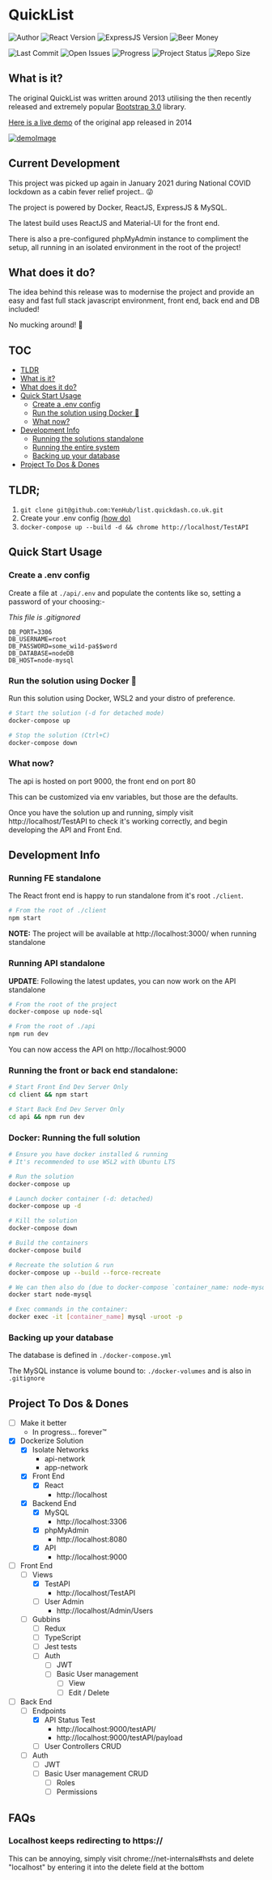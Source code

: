 # QuickList

![Author] ![React Version] ![ExpressJS Version] ![Beer Money]

![Last Commit] ![Open Issues] ![Progress] ![Project Status] ![Repo Size]

## What is it?

The original QuickList was written around 2013 utilising the then recently released and extremely popular [Bootstrap 3.0] library.

[Here is a live demo] of the original app released in 2014

[![demoImage]](https://list.quickdash.co.uk)

## Current Development

This project was picked up again in January 2021 during National COVID lockdown as a cabin fever relief project.. 😜

The project is powered by Docker, ReactJS, ExpressJS & MySQL.

The latest build uses ReactJS and Material-UI for the front end.

There is also a pre-configured phpMyAdmin instance to compliment the setup, all running in an isolated environment in the root of the project!

## What does it do?

The idea behind this release was to modernise the project and provide an easy and fast full stack javascript environment, front end, back end and DB included!

No mucking around! 🎉

## TOC

- [TLDR](#tldr)
- [What is it?](#what-is-it)
- [What does it do?](#what-does-it-do)
- [Quick Start Usage](#quick-start-usage)
    - [Create a .env config](#create-a-env-config)
    - [Run the solution using Docker 🐳](#run-the-solution-using-docker-)
    - [What now?](#what-now)
- [Development Info](#development-info)
    - [Running the solutions standalone](#running-the-front-or-back-end-standalone)
    - [Running the entire system](#docker-running-the-full-solution)
    - [Backing up your database](#backing-up-your-database)
- [Project To Dos & Dones](#project-to-dos--dones)

## TLDR;

1. `git clone git@github.com:YenHub/list.quickdash.co.uk.git`
2. Create your .env config [(how do)](#create-a-env-config)
3. `docker-compose up --build -d && chrome http://localhost/TestAPI`

## Quick Start Usage

### Create a .env config

Create a file at `./api/.env` and populate the contents like so, setting a password of your choosing:-

_This file is .gitignored_

```.env
DB_PORT=3306
DB_USERNAME=root
DB_PASSWORD=some_wi1d-pa$$word
DB_DATABASE=nodeDB
DB_HOST=node-mysql
```

### Run the solution using Docker 🐳

Run this solution using Docker, WSL2 and your distro of preference.

```bash
# Start the solution (-d for detached mode)
docker-compose up

# Stop the solution (Ctrl+C)
docker-compose down
```

### What now?

The api is hosted on port 9000, the front end on port 80

This can be customized via env variables, but those are the defaults.

Once you have the solution up and running, simply visit http://localhost/TestAPI to check it's working correctly, and begin developing the API and Front End.

## Development Info

### Running FE standalone

The React front end is happy to run standalone from it's root `./client`.

```bash
# From the root of ./client
npm start
```

**NOTE:** The project will be available at http://localhost:3000/ when running standalone

### Running API standalone

**UPDATE**: Following the latest updates, you can now work on the API standalone

```bash
# From the root of the project
docker-compose up node-sql

# From the root of ./api
npm run dev
```

You can now access the API on http://localhost:9000

### Running the front or back end standalone:

```bash
# Start Front End Dev Server Only
cd client && npm start

# Start Back End Dev Server Only
cd api && npm run dev
```

### Docker: Running the full solution

```bash
# Ensure you have docker installed & running
# It's recommended to use WSL2 with Ubuntu LTS

# Run the solution
docker-compose up

# Launch docker container (-d: detached)
docker-compose up -d

# Kill the solution
docker-compose down

# Build the containers
docker-compose build

# Recreate the solution & run
docker-compose up --build --force-recreate

# We can then also do (due to docker-compose `container_name: node-mysql`)
docker start node-mysql

# Exec commands in the container:
docker exec -it [container_name] mysql -uroot -p
```

### Backing up your database

The database is defined in `./docker-compose.yml`

The MySQL instance is volume bound to: `./docker-volumes` and is also in `.gitignore`

## Project To Dos & Dones

- [ ] Make it better
    - In progress... forever™
- [x] Dockerize Solution
    - [x] Isolate Networks
        - api-network
        - app-network
    - [x] Front End
        - [x] React
            - http://localhost
    - [x] Backend End
        - [x] MySQL
            - http://localhost:3306
        - [x] phpMyAdmin
            - http://localhost:8080
        - [x] API
            - http://localhost:9000
- [ ] Front End
    - [ ] Views
        - [x] TestAPI
            - http://localhost/TestAPI
        - [ ] User Admin
            - http://localhost/Admin/Users
    - [ ] Gubbins
        - [ ] Redux
        - [ ] TypeScript
        - [ ] Jest tests
        - [ ] Auth
            - [ ] JWT
            - [ ] Basic User management
                - [ ] View
                - [ ] Edit / Delete
- [ ] Back End
    - [ ] Endpoints
        - [x] API Status Test
            - http://localhost:9000/testAPI/
            - http://localhost:9000/testAPI/payload
        - [ ] User Controllers CRUD
    - [ ] Auth
        - [ ] JWT
        - [ ] Basic User management CRUD
            - [ ] Roles
            - [ ] Permissions

[Author]: https://img.shields.io/badge/made%20by-YenHub%20❤-blue
[React Version]:https://img.shields.io/badge/React-17.0.1-important
[ExpressJS Version]:https://img.shields.io/badge/ExpressJS-4.16.1-blueviolet
[Beer Money]:https://img.shields.io/badge/beer%20money-$0-ff69b4

[Last Commit]: https://img.shields.io/github/last-commit/YenHub/list.quickdash.co.uk
[Open Issues]:https://img.shields.io/github/issues-raw/YenHub/list.quickdash.co.uk
[Progress]:https://img.shields.io/badge/progress-dev-brightgreen
[Project Status]: https://img.shields.io/badge/status-active-brightgreen
[Repo Size]: https://img.shields.io/github/repo-size/YenHub/list.quickdash.co.uk

[demoImage]: ./web-app.png
[Bootstrap 3.0]: https://getbootstrap.com/docs/3.3/
[Here is a live demo]: https://list.quickdash.co.uk

## FAQs

### Localhost keeps redirecting to https://

This can be annoying, simply visit chrome://net-internals#hsts and delete "localhost" by entering it into the delete field at the bottom
